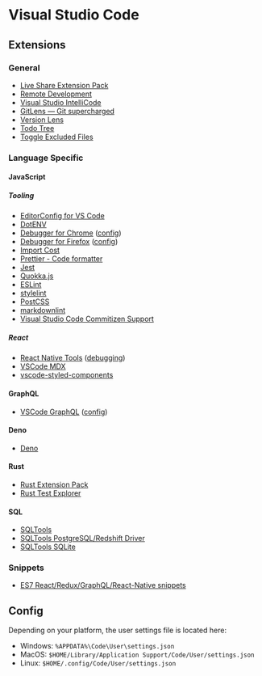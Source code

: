# Visual Studio Code

## Extensions

### General

- [Live Share Extension Pack](https://marketplace.visualstudio.com/items?itemName=MS-vsliveshare.vsliveshare-pack)
- [Remote Development](https://marketplace.visualstudio.com/items?itemName=ms-vscode-remote.vscode-remote-extensionpack)
- [Visual Studio IntelliCode](https://marketplace.visualstudio.com/items?itemName=VisualStudioExptTeam.vscodeintellicode)
- [GitLens — Git supercharged](https://marketplace.visualstudio.com/items?itemName=eamodio.gitlens)
- [Version Lens](https://marketplace.visualstudio.com/items?itemName=pflannery.vscode-versionlens)
- [Todo Tree](https://marketplace.visualstudio.com/items?itemName=Gruntfuggly.todo-tree)
- [Toggle Excluded Files](https://marketplace.visualstudio.com/items?itemName=eamodio.toggle-excluded-files)

### Language Specific

#### JavaScript

##### Tooling

- [EditorConfig for VS Code](https://marketplace.visualstudio.com/items?itemName=EditorConfig.EditorConfig)
- [DotENV](https://marketplace.visualstudio.com/items?itemName=mikestead.dotenv)
- [Debugger for Chrome](https://marketplace.visualstudio.com/items?itemName=msjsdiag.debugger-for-chrome) ([config](https://marketplace.visualstudio.com/items?itemName=msjsdiag.debugger-for-chrome#using-the-debugger))
- [Debugger for Firefox](https://marketplace.visualstudio.com/items?itemName=firefox-devtools.vscode-firefox-debug) ([config](https://marketplace.visualstudio.com/items?itemName=firefox-devtools.vscode-firefox-debug#getting-started))
- [Import Cost](https://marketplace.visualstudio.com/items?itemName=wix.vscode-import-cost)
- [Prettier - Code formatter](https://marketplace.visualstudio.com/items?itemName=esbenp.prettier-vscode)
- [Jest](https://marketplace.visualstudio.com/items?itemName=Orta.vscode-jest)
- [Quokka.js](https://marketplace.visualstudio.com/items?itemName=WallabyJs.quokka-vscode)
- [ESLint](https://marketplace.visualstudio.com/items?itemName=dbaeumer.vscode-eslint)
- [stylelint](https://marketplace.visualstudio.com/items?itemName=stylelint.vscode-stylelint)
- [PostCSS](https://marketplace.visualstudio.com/items?itemName=csstools.postcss)
- [markdownlint](https://marketplace.visualstudio.com/items?itemName=DavidAnson.vscode-markdownlint)
- [Visual Studio Code Commitizen Support](https://marketplace.visualstudio.com/items?itemName=KnisterPeter.vscode-commitizen)

##### React

- [React Native Tools](https://marketplace.visualstudio.com/items?itemName=msjsdiag.vscode-react-native) ([debugging](https://marketplace.visualstudio.com/items?itemName=msjsdiag.vscode-react-native#debugging-react-native-applications))
- [VSCode MDX](https://marketplace.visualstudio.com/items?itemName=JounQin.vscode-mdx)
- [vscode-styled-components](https://marketplace.visualstudio.com/items?itemName=jpoissonnier.vscode-styled-components)

#### GraphQL

- [VSCode GraphQL](https://marketplace.visualstudio.com/items?itemName=Prisma.vscode-graphql) ([config](https://marketplace.visualstudio.com/items?itemName=Prisma.vscode-graphql#usage))

#### Deno

- [Deno](https://marketplace.visualstudio.com/items?itemName=denoland.vscode-deno)

#### Rust

- [Rust Extension Pack](https://marketplace.visualstudio.com/items?itemName=swellaby.rust-pack)
- [Rust Test Explorer](https://marketplace.visualstudio.com/items?itemName=swellaby.vscode-rust-test-adapter)

#### SQL

- [SQLTools](https://marketplace.visualstudio.com/items?itemName=mtxr.sqltools)
- [SQLTools PostgreSQL/Redshift Driver](https://marketplace.visualstudio.com/items?itemName=mtxr.sqltools-driver-pg)
- [SQLTools SQLite](https://marketplace.visualstudio.com/items?itemName=mtxr.sqltools-driver-sqlite)

### Snippets

- [ES7 React/Redux/GraphQL/React-Native snippets](https://marketplace.visualstudio.com/items?itemName=dsznajder.es7-react-js-snippets)

## Config

Depending on your platform, the user settings file is located here:

- Windows: `%APPDATA%\Code\User\settings.json`
- MacOS: `$HOME/Library/Application Support/Code/User/settings.json`
- Linux: `$HOME/.config/Code/User/settings.json`
